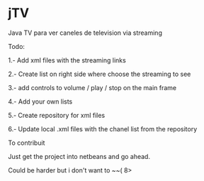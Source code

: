 # jTV
Java TV para ver caneles de television via streaming


Todo:

1.- Add xml files with the streaming links

2.- Create list on right side where choose the streaming to see

3.- add controls to volume / play / stop on the main frame

4.- Add your own lists

5.- Create repository for xml files

6.- Update local .xml files with the chanel list from the repository



To contribuit

Just get the project into netbeans and go ahead. 

Could be harder but i don't want to ~~( 8>
